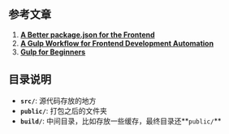 ## 参考文章
1. **[A Better package.json for the Frontend](https://nystudio107.com/blog/a-better-package-json-for-the-frontend)**
2. **[A Gulp Workflow for Frontend Development Automation](https://nystudio107.com/blog/a-gulp-workflow-for-frontend-development-automation)**
3. **[Gulp for Beginners](https://css-tricks.com/gulp-for-beginners/)**

## 目录说明

- **`src/`**: 源代码存放的地方
- **`public/`**: 打包之后的文件夹
- **`build/`**: 中间目录，比如存放一些缓存，最终目录还**`public/`**
